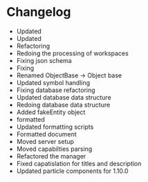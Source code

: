 # Changelog 
- Updated
- Updated
- Refactoring
- Redoing the processing of workspaces
- Fixing json schema
- Fixing
- Renamed ObjectBase -> Object base
- Updated symbol handling
- Fixing database refactoring
- Updated database data structure
- Redoing database data structure
- Added fakeEntity object
- formatted
- Updated formatting scripts
- Formatted document
- Moved server setup
- Moved capabilties parsing
- Refactored the manager
- Fixed capatislation for titles and description
- Updated particle components for 1.10.0